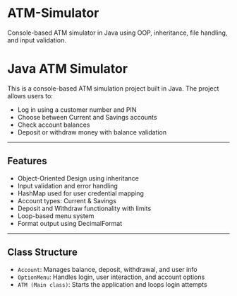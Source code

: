# ATM-Simulator
Console-based ATM simulator in Java using OOP, inheritance, file handling, and input validation.

# Java ATM Simulator

This is a console-based ATM simulation project built in Java. The project allows users to:
- Log in using a customer number and PIN
- Choose between Current and Savings accounts
- Check account balances
- Deposit or withdraw money with balance validation

---

## Features

- Object-Oriented Design using inheritance
- Input validation and error handling
- HashMap used for user credential mapping
- Account types: Current & Savings
- Deposit and Withdraw functionality with limits
- Loop-based menu system
- Format output using DecimalFormat

---

## Class Structure

- `Account`: Manages balance, deposit, withdrawal, and user info
- `OptionMenu`: Handles login, user interaction, and account options
- `ATM (Main class)`: Starts the application and loops login attempts

